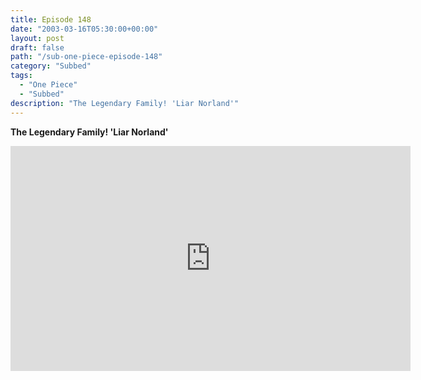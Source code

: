 ```yaml
---
title: Episode 148
date: "2003-03-16T05:30:00+00:00"
layout: post
draft: false
path: "/sub-one-piece-episode-148"
category: "Subbed"
tags:
  - "One Piece"
  - "Subbed"
description: "The Legendary Family! 'Liar Norland'"
---
```


**The Legendary Family! 'Liar Norland'**

<iframe width="640" height="360" src="https://www.rapidvideo.com/e/FXQE5QKCB8" frameborder="0" marginwidth=0 marginheight=0 scrolling=no allowfullscreen></iframe>

